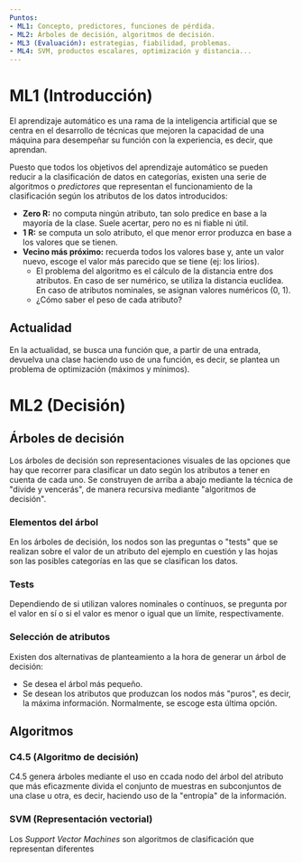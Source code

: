 ```yaml
---
Puntos:
- ML1: Concepto, predictores, funciones de pérdida.
- ML2: Árboles de decisión, algoritmos de decisión.
- ML3 (Evaluación): estrategias, fiabilidad, problemas.
- ML4: SVM, productos escalares, optimización y distancia...
---
```

# ML1 (Introducción)
El aprendizaje automático es una rama de la inteligencia artificial que se centra en el desarrollo de técnicas que mejoren la capacidad de una máquina para desempeñar su función con la experiencia, es decir, que aprendan.

Puesto que todos los objetivos del aprendizaje automático se pueden reducir a la clasificación de datos en categorías, existen una serie de algoritmos o *predictores* que representan el funcionamiento de la clasificación según los atributos de los datos introducidos:
- **Zero R:** no computa ningún atributo, tan solo predice en base a la mayoría de la clase. Suele acertar, pero no es ni fiable ni útil.
- **1 R:** se computa un solo atributo, el que menor error produzca en base a los valores que se tienen.
- **Vecino más próximo:** recuerda todos los valores base y, ante un valor nuevo, escoge el valor más parecido que se tiene (ej: los lirios).
	- El problema del algoritmo es el cálculo de la distancia entre dos atributos. En caso de ser numérico, se utiliza la distancia euclídea. En caso de atributos nominales, se asignan valores numéricos (0, 1).
	- ¿Cómo saber el peso de cada atributo?

## Actualidad
En la actualidad, se busca una función que, a partir de una entrada, devuelva una clase haciendo uso de una función, es decir, se plantea un problema de optimización (máximos y mínimos).

# ML2 (Decisión)
## Árboles de decisión
Los árboles de decisión son representaciones visuales de las opciones que hay que recorrer para clasificar un dato según los atributos a tener en cuenta de cada uno. Se construyen de arriba a abajo mediante la técnica de "divide y vencerás", de manera recursiva mediante "algoritmos de decisión".

### Elementos del árbol
En los árboles de decisión, los nodos son las preguntas o "tests" que se realizan sobre el valor de un atributo del ejemplo en cuestión y las hojas son las posibles categorías en las que se clasifican los datos.

### Tests
Dependiendo de si utilizan valores nominales o contínuos, se pregunta por el valor en sí o si el valor es menor o igual que un límite, respectivamente.

### Selección de atributos
Existen dos alternativas de planteamiento a la hora de generar un árbol de decisión:
- Se desea el árbol más pequeño.
- Se desean los atributos que produzcan los nodos más "puros", es decir, la máxima información.
Normalmente, se escoge esta última opción.

## Algoritmos
### C4.5 (Algoritmo de decisión)
C4.5 genera árboles mediante el uso en ccada nodo del árbol del atributo que más eficazmente divida el conjunto de muestras en subconjuntos de una clase u otra, es decir, haciendo uso de la "entropía" de la información.

### SVM (Representación vectorial)
Los *Support Vector Machines* son algoritmos de clasificación que representan diferentes